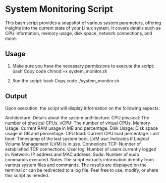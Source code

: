 # System Monitoring Script

This bash script provides a snapshot of various system parameters, offering insights into the current state of your Linux system. It covers details such as CPU information, memory usage, disk space, network connections, and more.

## Usage
1. Make sure you have the necessary permissions to execute the script:
  bash
  Copy code
  chmod +x system_monitor.sh

2. Run the script:
  bash
  Copy code
  ./system_monitor.sh
## Output
Upon execution, the script will display information on the following aspects:

Architecture: Details about the system architecture.
CPU physical: The number of physical CPUs.
vCPU: The number of virtual CPUs.
Memory Usage: Current RAM usage in MB and percentage.
Disk Usage: Disk space usage in GB and percentage.
CPU load: Current CPU load percentage.
Last boot: Timestamp of the last system boot.
LVM use: Indicates if Logical Volume Management (LVM) is in use.
Connexions TCP: Number of established TCP connections.
User log: Number of users currently logged in.
Network: IP address and MAC address.
Sudo: Number of sudo commands executed.
Notes
The script extracts information directly from various system files and commands.
The results are displayed on the terminal or can be redirected to a log file.
Feel free to use, modify, or share this script as needed.
